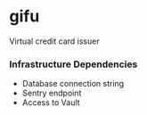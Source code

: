 # gifu
Virtual credit card issuer

### Infrastructure Dependencies
* Database connection string
* Sentry endpoint
* Access to Vault
